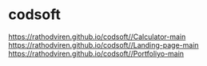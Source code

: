 # codsoft
https://rathodviren.github.io/codsoft//Calculator-main
https://rathodviren.github.io/codsoft//Landing-page-main
https://rathodviren.github.io/codsoft//Portfoliyo-main
